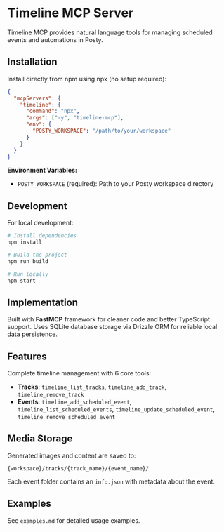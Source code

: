 # Timeline MCP Server

Timeline MCP provides natural language tools for managing scheduled events and automations in Posty.

## Installation

Install directly from npm using npx (no setup required):

```json
{
  "mcpServers": {
    "timeline": {
      "command": "npx",
      "args": ["-y", "timeline-mcp"],
      "env": {
        "POSTY_WORKSPACE": "/path/to/your/workspace"
      }
    }
  }
}
```

**Environment Variables:**
- `POSTY_WORKSPACE` (required): Path to your Posty workspace directory

## Development

For local development:

```bash
# Install dependencies
npm install

# Build the project
npm run build

# Run locally
npm start
```

## Implementation

Built with **FastMCP** framework for cleaner code and better TypeScript support. Uses SQLite database storage via Drizzle ORM for reliable local data persistence.

## Features

Complete timeline management with 6 core tools:
- **Tracks**: `timeline_list_tracks`, `timeline_add_track`, `timeline_remove_track`
- **Events**: `timeline_add_scheduled_event`, `timeline_list_scheduled_events`, `timeline_update_scheduled_event`, `timeline_remove_scheduled_event`

## Media Storage

Generated images and content are saved to:
```
{workspace}/tracks/{track_name}/{event_name}/
```

Each event folder contains an `info.json` with metadata about the event.

## Examples

See `examples.md` for detailed usage examples.